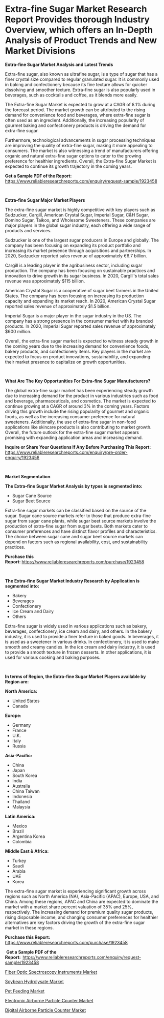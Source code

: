 <p><h1>Extra-fine Sugar Market Research Report Provides thorough Industry Overview, which offers an In-Depth Analysis of Product Trends and New Market Divisions</h1></p><p><strong>Extra-fine Sugar Market Analysis and Latest Trends</strong></p>
<p><p>Extra-fine sugar, also known as ultrafine sugar, is a type of sugar that has a finer crystal size compared to regular granulated sugar. It is commonly used in baking and confectionery because its fine texture allows for quicker dissolving and smoother texture. Extra-fine sugar is also popularly used in beverages, such as cocktails and coffee, as it blends more easily.</p><p>The Extra-fine Sugar Market is expected to grow at a CAGR of 8.1% during the forecast period. The market growth can be attributed to the rising demand for convenience food and beverages, where extra-fine sugar is often used as an ingredient. Additionally, the increasing popularity of gourmet baking and confectionery products is driving the demand for extra-fine sugar.</p><p>Furthermore, technological advancements in sugar processing techniques are improving the quality of extra-fine sugar, making it more appealing to consumers. The market is also witnessing a trend of manufacturers offering organic and natural extra-fine sugar options to cater to the growing preference for healthier ingredients. Overall, the Extra-fine Sugar Market is expected to continue its growth trajectory in the coming years.</p></p>
<p><strong>Get a Sample PDF of the Report:&nbsp;</strong> <a href="https://www.reliableresearchreports.com/enquiry/request-sample/1923458">https://www.reliableresearchreports.com/enquiry/request-sample/1923458</a></p>
<p>&nbsp;</p>
<p><strong>Extra-fine Sugar Major Market Players</strong></p>
<p><p>The extra-fine sugar market is highly competitive with key players such as Sudzucker, Cargill, American Crystal Sugar, Imperial Sugar, C&H Sugar, Domino Sugar, Taikoo, and Wholesome Sweeteners. These companies are major players in the global sugar industry, each offering a wide range of products and services.</p><p>Sudzucker is one of the largest sugar producers in Europe and globally. The company has been focusing on expanding its product portfolio and increasing its market presence through acquisitions and partnerships. In 2020, Sudzucker reported sales revenue of approximately €6.7 billion.</p><p>Cargill is a leading player in the agribusiness sector, including sugar production. The company has been focusing on sustainable practices and innovation to drive growth in its sugar business. In 2020, Cargill's total sales revenue was approximately $115 billion.</p><p>American Crystal Sugar is a cooperative of sugar beet farmers in the United States. The company has been focusing on increasing its production capacity and expanding its market reach. In 2020, American Crystal Sugar reported sales revenue of approximately $1.5 billion.</p><p>Imperial Sugar is a major player in the sugar industry in the US. The company has a strong presence in the consumer market with its branded products. In 2020, Imperial Sugar reported sales revenue of approximately $600 million.</p><p>Overall, the extra-fine sugar market is expected to witness steady growth in the coming years due to the increasing demand for convenience foods, bakery products, and confectionery items. Key players in the market are expected to focus on product innovations, sustainability, and expanding their market presence to capitalize on growth opportunities.</p></p>
<p>&nbsp;</p>
<p><strong>What Are The Key Opportunities For Extra-fine Sugar Manufacturers?</strong></p>
<p><p>The global extra-fine sugar market has been experiencing steady growth due to increasing demand for the product in various industries such as food and beverage, pharmaceuticals, and cosmetics. The market is expected to continue growing at a CAGR of around 3% in the coming years. Factors driving this growth include the rising popularity of gourmet and organic foods, as well as the increasing consumer preference for natural sweeteners. Additionally, the use of extra-fine sugar in non-food applications like skincare products is also contributing to market growth. Overall, the future outlook for the extra-fine sugar market appears promising with expanding application areas and increasing demand.</p></p>
<p><strong>Inquire or Share Your Questions If Any Before Purchasing This Report:</strong> <a href="https://www.reliableresearchreports.com/enquiry/pre-order-enquiry/1923458">https://www.reliableresearchreports.com/enquiry/pre-order-enquiry/1923458</a></p>
<p>&nbsp;</p>
<p><strong>Market Segmentation</strong></p>
<p><strong>The Extra-fine Sugar Market Analysis by types is segmented into:</strong></p>
<p><ul><li>Sugar Cane Source</li><li>Sugar Beet Source</li></ul></p>
<p><p>Extra-fine sugar markets can be classified based on the source of the sugar. Sugar cane source markets refer to those that produce extra-fine sugar from sugar cane plants, while sugar beet source markets involve the production of extra-fine sugar from sugar beets. Both markets cater to consumer preferences and have distinct flavor profiles and characteristics. The choice between sugar cane and sugar beet source markets can depend on factors such as regional availability, cost, and sustainability practices.</p></p>
<p><strong>Purchase this Report:&nbsp;</strong><a href="https://www.reliableresearchreports.com/purchase/1923458">https://www.reliableresearchreports.com/purchase/1923458</a></p>
<p>&nbsp;</p>
<p><strong>The Extra-fine Sugar Market Industry Research by Application is segmented into:</strong></p>
<p><ul><li>Bakery</li><li>Beverages</li><li>Confectionery</li><li>Ice Cream and Dairy</li><li>Others</li></ul></p>
<p><p>Extra-fine sugar is widely used in various applications such as bakery, beverages, confectionery, ice cream and dairy, and others. In the bakery industry, it is used to provide a finer texture in baked goods. In beverages, it is used as a sweetener in various drinks. In confectionery, it is used to make smooth and creamy candies. In the ice cream and dairy industry, it is used to provide a smooth texture in frozen desserts. In other applications, it is used for various cooking and baking purposes.</p></p>
<p>&nbsp;</p>
<p><strong>In terms of Region, the Extra-fine Sugar Market Players available by Region are:</strong></p>
<p>
    <p> <strong> North America: </strong>
        <ul>
            <li>United States</li>
            <li>Canada</li>
        </ul>
        </p> 
    <p> <strong> Europe: </strong>
        <ul>
            <li>Germany</li>
            <li>France</li>
            <li>U.K.</li>
            <li>Italy</li>
            <li>Russia</li>
        </ul>
        </p> 
    <p> <strong> Asia-Pacific: </strong>
        <ul>
            <li>China</li>
            <li>Japan</li>
            <li>South Korea</li>
            <li>India</li>
            <li>Australia</li>
            <li>China Taiwan</li>
            <li>Indonesia</li>
            <li>Thailand</li>
            <li>Malaysia</li>
        </ul>
        </p> 
    <p> <strong> Latin America: </strong>
        <ul>
            <li>Mexico</li>
            <li>Brazil</li>
            <li>Argentina Korea</li>
            <li>Colombia</li>
        </ul>
        </p> 
    <p> <strong> Middle East & Africa: </strong>
        <ul>
            <li>Turkey</li>
            <li>Saudi</li>
            <li>Arabia</li>
            <li>UAE</li>
            <li>Korea</li>
        </ul>
    </p>
    </p>
<p><p>The extra-fine sugar market is experiencing significant growth across regions such as North America (NA), Asia-Pacific (APAC), Europe, USA, and China. Among these regions, APAC and China are expected to dominate the market with a market share percent valuation of 35% and 25%, respectively. The increasing demand for premium quality sugar products, rising disposable income, and changing consumer preferences for healthier alternatives are key factors driving the growth of the extra-fine sugar market in these regions.</p></p>
<p><strong>Purchase this Report: </strong><a href="https://www.reliableresearchreports.com/purchase/1923458">https://www.reliableresearchreports.com/purchase/1923458</a></p>
<p>&nbsp;<strong>Get a Sample PDF of the Report:&nbsp;&nbsp;</strong><a href="https://www.reliableresearchreports.com/enquiry/request-sample/1923458">https://www.reliableresearchreports.com/enquiry/request-sample/1923458</a></p>
<p><strong></strong></p>
<p><p><a href="https://gamy-alyssum-396.notion.site/Fiber-Optic-Spectroscopy-Instruments-Market-Centers-on-Aspects-such-as-Market-Growth-Market-Share--6a6ef9d6355942a280818672d6866708">Fiber Optic Spectroscopy Instruments Market</a></p><p><a href="https://view.publitas.com/reportprime-1/soybean-hydrolysate-market-dynamics-2024-2031-also-about-its-market-trends-projections-and-opportunities/">Soybean Hydrolysate Market</a></p><p><a href="https://view.publitas.com/reportprime-1/pet-feeding-market-offer-valuable-insights-into-market-size-market-share-market-trends-and-projections-spanning-from-2024-to-2031/">Pet Feeding Market</a></p><p><a href="https://natural-crush-b99.notion.site/Electronic-Airborne-Particle-Counter-Market-Provides-a-Comprehensive-Analysis-Including-a-Macro-Over-38d2d9ac86054fdebc8e2822c4d780f4">Electronic Airborne Particle Counter Market</a></p><p><a href="https://boundless-drawbridge-702.notion.site/Digital-Airborne-Particle-Counter-Market-Research-Report-Provides-thorough-Industry-Overview-which--15d7b4fbbc4e4b92bab7be82d824b214">Digital Airborne Particle Counter Market</a></p></p>